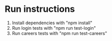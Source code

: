 # Run instructions
1. Install dependencies with "npm install"
2. Run login tests with "npm run test-login"
3. Run careers tests with "npm run test-careers"